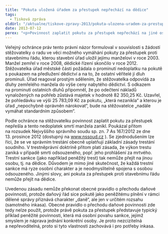 ```yaml
---
title: "Pokuta uložená úřadem za přestupek nepřechází na dědice"
tags:
  - Tisková zpráva
oldUrl: "/aktualne/tiskove-zpravy-2013/pokuta-ulozena-uradem-za-prestupek-neprechazi-na-dedice"
date: 2013-07-12
perex: "<p>Povinnost zaplatit pokutu za přestupek nepřechází na jiné osoby &ndash; na dědice. Neuplatní se zde obecné pravidlo o přechodu daňové povinnosti zakotvené v zákoně o správě daní a poplatků. Pokuta za přestupek představuje jeden z příkladů peněžité povinnosti, která má osobní povahu. Je vázána na konkrétní osobu a proto je nezcizitelná a nepřevoditelná.</p>"
---
```


<!-- imported from the old website -->

<p>Veřejný ochránce práv tento právní názor formuloval v souvislosti s žádostí stěžovatelky o radu ve věci možného vymáhání pokuty za přestupek proti stavebnímu řádu, kterou stavební úřad uložil jejímu manželovi v roce 2003. Manžel zemřel v roce 2008, dědické řízení skončilo v roce 2012. Stěžovatelka úřad městské části požádala o prominutí nedoplatku na pokutě s poukazem na předlužení dědictví a na to, že ostatní věřitelé jí dluh prominuli. Úřad reagoval prostým sdělením, že stěžovatelka odpovídá za  dluhy zemřelého manžela do výše ceny nabytého dědictví. S odkazem na prominutí ostatních dluhů připomněl, že po odečtení nákladů vynaložených na pohřeb zůstává majetek v hodnotě 82 350,25 Kč. Uzavřel, že pohledávku ve výši 25 783,09 Kč za pokutu, „která nezanikla“ a kterou je úřad „nepochybně oprávněn nárokovat“, bude na stěžovatelce „nadále vymáhat standardním způsobem“.</p><p>Podle ochránce na stěžovatelku povinnost zaplatit pokutu za přestupek nepřešla a tento nedoplatek smrtí manžela zanikl. Poukázal přitom na rozsudek Nejvyššího správního soudu sp. zn. 7 As 167/2012 ze dne 13. prosince 2012 (dostupný na <a title="Otevření do nového okna" href="http://www.nssoud.cz/" target="_blank">www.nssoud.cz</a> <img alt="" src="https://www.ochrance.cz/typo3/ext/od_linkdesc/icons/external.gif" class="od_linkdesc_icon_external" />). Se zjednodušením lze říci, že se ve správním trestání obecně uplatňují základní zásady trestání soudního. V trestněprávní doktríně přitom platí zásada, že výkon trestu zaniká v případě smrti odsouzeného, popř. jeho prohlášení za mrtvého. Trestní sankce (jako například peněžitý trest) tak nemůže přejít na jinou osobu, tj. na dědice. Důvodem je mimo jiné skutečnost, že každá trestní sankce má ryze osobní charakter a je neodmyslitelně spojena s osobou odsouzeného. Jinými slovy, ani pokuta za přestupek proti stavebnímu řádu nemůže přejít na dědice.</p>Uvedenou zásadu nemůže překonat obecné pravidlo o přechodu daňové povinnosti, protože daňový řád sice pokutě jako peněžitému plnění v rámci dělené správy přiznává charakter „daně“, ale jen v určitém rozsahu (samotného inkasa). Obecné pravidlo o přechodu daňové povinnosti zde tedy nelze použít, protože právě pokuta za přestupek představuje typický příklad peněžité povinnosti, která má osobní povahu sankce, jejímž smyslem je náprava jednání konkrétní osoby. Je proto nezcizitelná a nepřevoditelná, proto si tyto vlastnosti zachovává i pro potřeby inkasa.
